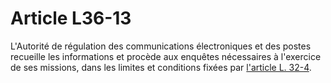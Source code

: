 # Article L36-13

L'Autorité de régulation des communications électroniques et des postes recueille les informations et procède aux enquêtes nécessaires à l'exercice de ses missions, dans les limites et conditions fixées par [l'article L. 32-4][1].

 [1]: /affichCodeArticle.do?cidTexte=LEGITEXT000006070987&idArticle=LEGIARTI000006465736&dateTexte=&categorieLien=cid